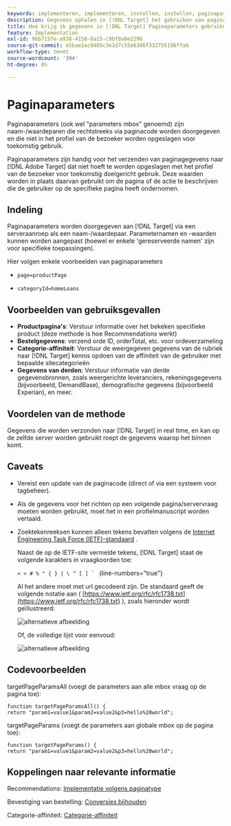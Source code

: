 ```yaml
---
keywords: implementeren, implementeren, instellen, instellen, paginaparameters
description: Gegevens ophalen in [!DNL Target] het gebruiken van paginaparameters.
title: Hoe krijg ik gegevens in [!DNL Target] Paginaparameters gebruiken?
feature: Implementation
exl-id: 9bb7157e-a938-4150-8a15-c9bf0a0e2296
source-git-commit: e5bae1ac9485c3e1d7c55e6386f332755196ffab
workflow-type: tm+mt
source-wordcount: '394'
ht-degree: 0%

---
```


# Paginaparameters

Paginaparameters (ook wel &quot;parameters mbox&quot; genoemd) zijn naam-/waardeparen die rechtstreeks via paginacode worden doorgegeven en die niet in het profiel van de bezoeker worden opgeslagen voor toekomstig gebruik.

Paginaparameters zijn handig voor het verzenden van paginagegevens naar [!DNL Adobe Target] dat niet hoeft te worden opgeslagen met het profiel van de bezoeker voor toekomstig doelgericht gebruik. Deze waarden worden in plaats daarvan gebruikt om de pagina of de actie te beschrijven die de gebruiker op de specifieke pagina heeft ondernomen.

## Indeling

Paginaparameters worden doorgegeven aan [!DNL Target] via een serveraanroep als een naam-/waardepaar. Parameternamen en -waarden kunnen worden aangepast (hoewel er enkele &#39;gereserveerde namen&#39; zijn voor specifieke toepassingen).

Hier volgen enkele voorbeelden van paginaparameters

* `page=productPage`

* `categoryId=homeLoans`

## Voorbeelden van gebruiksgevallen

* **Productpagina&#39;s**: Verstuur informatie over het bekeken specifieke product (deze methode is hoe Recommendations werkt)
* **Bestelgegevens**: verzend orde ID, orderTotal, etc. voor ordeverzameling
* **Categorie-affiniteit**: Verstuur de weergegeven gegevens van de rubriek naar [!DNL Target] kennis opdoen van de affiniteit van de gebruiker met bepaalde sitecategorieën
* **Gegevens van derden**: Verstuur informatie van derde gegevensbronnen, zoals weergerichte leveranciers, rekeningsgegevens (bijvoorbeeld, DemandBase), demografische gegevens (bijvoorbeeld Experian), en meer.

## Voordelen van de methode

Gegevens die worden verzonden naar [!DNL Target] in real time, en kan op de zelfde server worden gebruikt roept de gegevens waarop het binnen komt.

## Caveats

* Vereist een update van de paginacode (direct of via een systeem voor tagbeheer).
* Als de gegevens voor het richten op een volgende pagina/servervraag moeten worden gebruikt, moet het in een profielmanuscript worden vertaald.
* Zoektekenreeksen kunnen alleen tekens bevatten volgens de [Internet Engineering Task Force (IETF)-standaard](https://www.ietf.org/rfc/rfc3986.txt) .

  Naast de op de IETF-site vermelde tekens, [!DNL Target] staat de volgende karakters in vraagkoorden toe:

  ```< > # % " { } | \ ^ [ ] ` ``` {line-numbers=&quot;true&quot;}

  Al het andere moet met url gecodeerd zijn. De standaard geeft de volgende notatie aan ( [https://www.ietf.org/rfc/rfc1738.txt](https://www.ietf.org/rfc/rfc1738.txt) ), zoals hieronder wordt geïllustreerd:

  ![alternatieve afbeelding](assets/ietf1.png)

  Of, de volledige lijst voor eenvoud:

  ![alternatieve afbeelding](assets/ietf2.png)

## Codevoorbeelden

targetPageParamsAll (voegt de parameters aan alle mbox vraag op de pagina toe):

`function targetPageParamsAll() { return "param1=value1&param2=value2&p3=hello%20world";`

targetPageParams (voegt de parameters aan globale mbox op de pagina toe):

`function targetPageParams() { return "param1=value1&param2=value2&p3=hello%20world";`

## Koppelingen naar relevante informatie

Recommendations: [Implementatie volgens paginatype](https://experienceleague.adobe.com/docs/target/using/recommendations/plan-implement.html)

Bevestiging van bestelling: [Conversies bijhouden](../../implement/client-side/atjs/how-to-deployatjs/implement-target-without-a-tag-manager.md#track-conversions)

Categorie-affiniteit: [Categorie-affiniteit](https://experienceleague.adobe.com/docs/target/using/audiences/visitor-profiles/category-affinity.html)
